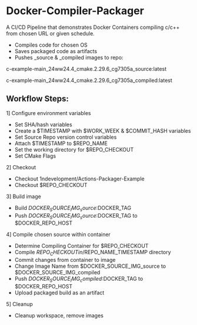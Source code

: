 # Docker-Compiler-Packager
A CI/CD Pipeline that demonstrates Docker Containers compiling c/c++ from chosen URL or given schedule.

- Compiles code for chosen OS
- Saves packaged code as artifacts
- Pushes _source & _compiled images to repo:

c-example-main_24ww24.4_cmake.2.29.6_cg7305a_source:latest

c-example-main_24ww24.4_cmake.2.29.6_cg7305a_compiled:latest

## Workflow Steps:
1] Configure environment variables
- Set SHA/hash variables
- Create a $TIMESTAMP with $WORK_WEEK & $COMMIT_HASH variables
- Set Source Repo version control variables
- Attach $TIMESTAMP to $REPO_NAME
- Set the working directory for $REPO_CHECKOUT
- Set CMake Flags

2] Checkout
- Checkout 1ndevelopment/Actions-Packager-Example
- Checkout $REPO_CHECKOUT

3] Build image
- Build $DOCKER_SOURCE_IMG_source:$DOCKER_TAG
- Push $DOCKER_SOURCE_IMG_source:$DOCKER_TAG to $DOCKER_REPO_HOST

4] Compile chosen source within container
- Determine Compiling Container for $REPO_CHECKOUT
- Compile $REPO_CHECKOUT in /$REPO_NAME_TIMESTAMP directory
- Commit changes from container to image
- Change Image Name from $DOCKER_SOURCE_IMG_source to $DOCKER_SOURCE_IMG_compiled
- Push $DOCKER_SOURCE_IMG_compiled:$DOCKER_TAG to $DOCKER_REPO_HOST
- Upload packaged build as an artifact

5] Cleanup

- Cleanup workspace, remove images
